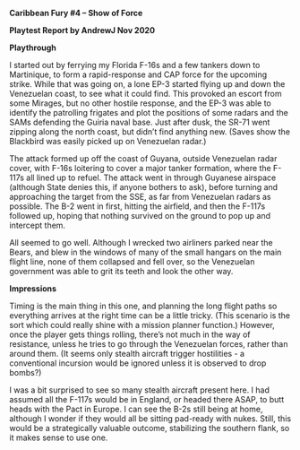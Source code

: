 **Caribbean Fury \#4 – Show of Force**

**<span class="underline">Playtest Report by AndrewJ Nov 2020</span>**

**Playthrough**

I started out by ferrying my Florida F-16s and a few tankers down to
Martinique, to form a rapid-response and CAP force for the upcoming
strike. While that was going on, a lone EP-3 started flying up and down
the Venezuelan coast, to see what it could find. This provoked an escort
from some Mirages, but no other hostile response, and the EP-3 was able
to identify the patrolling frigates and plot the positions of some
radars and the SAMs defending the Guiria naval base. Just after dusk,
the SR-71 went zipping along the north coast, but didn’t find anything
new. (Saves show the Blackbird was easily picked up on Venezuelan
radar.)

The attack formed up off the coast of Guyana, outside Venezuelan radar
cover, with F-16s loitering to cover a major tanker formation, where the
F-117s all lined up to refuel. The attack went in through Guyanese
airspace (although State denies this, if anyone bothers to ask), before
turning and approaching the target from the SSE, as far from Venezuelan
radars as possible. The B-2 went in first, hitting the airfield, and
then the F-117s followed up, hoping that nothing survived on the ground
to pop up and intercept them.

All seemed to go well. Although I wrecked two airliners parked near the
Bears, and blew in the windows of many of the small hangars on the main
flight line, none of them collapsed and fell over, so the Venezuelan
government was able to grit its teeth and look the other way.

**Impressions**

Timing is the main thing in this one, and planning the long flight paths
so everything arrives at the right time can be a little tricky. (This
scenario is the sort which could really shine with a mission planner
function.) However, once the player gets things rolling, there’s not
much in the way of resistance, unless he tries to go through the
Venezuelan forces, rather than around them. (It seems only stealth
aircraft trigger hostilities - a conventional incursion would be ignored
unless it is observed to drop bombs?)

I was a bit surprised to see so many stealth aircraft present here. I
had assumed all the F-117s would be in England, or headed there ASAP, to
butt heads with the Pact in Europe. I can see the B-2s still being at
home, although I wonder if they would all be sitting pad-ready with
nukes. Still, this would be a strategically valuable outcome,
stabilizing the southern flank, so it makes sense to use one.
